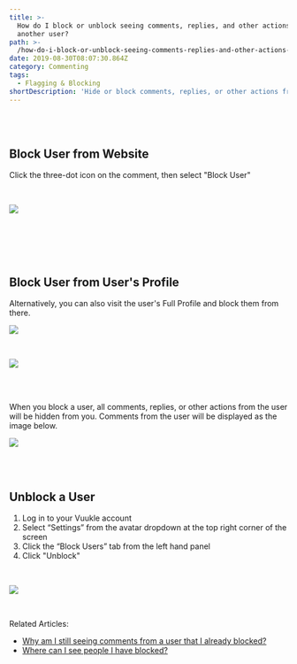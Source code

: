 ```yaml
---
title: >-
  How do I block or unblock seeing comments, replies, and other actions from
  another user?
path: >-
  /how-do-i-block-or-unblock-seeing-comments-replies-and-other-actions-from-another-user/
date: 2019-08-30T08:07:30.864Z
category: Commenting
tags:
  - Flagging & Blocking
shortDescription: 'Hide or block comments, replies, or other actions from another commenter'
---
```

<br>

<br>

## Block User from Website

Click the three-dot icon on the comment, then select "Block User"

<br>

![](/img/block-a-user-2.png)

<br>

<br>

<br>

<br>

## Block User from User's Profile

Alternatively, you can also visit the user's Full Profile and block them from there.

![](/img/view-profile-2.png)

<br>

![](/img/block-a-user.png)

<br>

<br>

When you block a user, all comments, replies, or other actions from the user will be hidden from you. Comments from the user will be displayed as the image below.

![](/img/blocked-user-display.png)

<br>

<br>

## Unblock a User

1. Log in to your Vuukle account
2. Select “Settings” from the avatar dropdown at the top right corner of the screen
3. Click the “Block Users” tab from the left hand panel
4. Click "Unblock"

<br>

![](/img/blocked-users.png)

<br>

Related Articles:

* [Why am I still seeing comments from a user that I already blocked?](https://docs.vuukle.com/why-am-i-still-seeing-comments-from-a-user-that-i-already-blocked/)
* [Where can I see people I have blocked?](https://docs.vuukle.com/where-can-i-see-people-i-have-blocked/)
